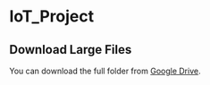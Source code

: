 # IoT_Project
## Download Large Files
You can download the full folder from [Google Drive](https://drive.google.com/drive/folders/1cYG-bEiJy5jK-GvEt38xsHBckPlC3stw?usp=sharing).
